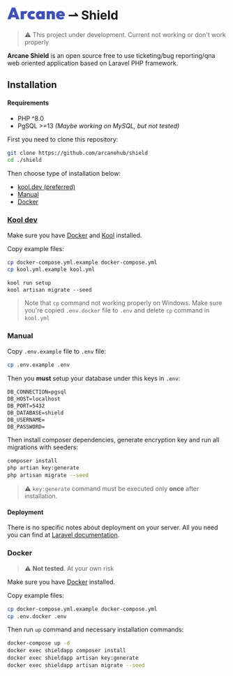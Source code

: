 # [<img src="https://raw.githubusercontent.com/arcanehub/arcanehub/24b2737ca7acbccb6e314ae02cb95b99ba9c667f/images/logo_colored.svg" height="28" />](https://github.com/arcanehub/arcanehub) ⇀ Shield

> :warning: This project under development.
> Current not working or don't work properly

**Arcane Shield** is an open source free to use ticketing/bug reporting/qna web oriented application based on Laravel PHP framework.

## Installation

#### Requirements

- PHP ^8.0
- PgSQL >=13 _(Maybe working on MySQL, but not tested)_

First you need to clone this repository:

```bash
git clone https://github.com/arcanehub/shield
cd ./shield
```

Then choose type of installation below:

- [kool.dev (preferred)](#kool-dev)
- [Manual](#manual)
- [Docker](#docker)

### [Kool dev](https://kool.dev)

Make sure you have [Docker](https://www.docker.com) and [Kool](https://kool.dev) installed.

Copy example files:
```bash
cp docker-compose.yml.example docker-compose.yml
cp kool.yml.example kool.yml
```

```
kool run setup
kool artisan migrate --seed
```

> Note that `cp` command not working properly on Windows.
> Make sure you're copied `.env.docker` file to `.env` and
> delete `cp` command in `kool.yml`

### Manual

Copy `.env.example` file to `.env` file:

```bash
cp .env.example .env
```

Then you **must** setup your database under this keys in `.env`:
```dotenv
DB_CONNECTION=pgsql
DB_HOST=localhost
DB_PORT=5432
DB_DATABASE=shield
DB_USERNAME=
DB_PASSWORD=
```

Then install composer dependencies, generate encryption key and run all migrations with seeders:
```bash
composer install
php artian key:generate
php artisan migrate --seed
```

> :warning: `key:generate` command must be executed only **once** after installation.

#### Deployment
There is no specific notes about deployment on your server.
All you need you can find at [Laravel documentation](https://laravel.com/docs/8.x/deployment).


### Docker
> :warning: **Not tested**. At your own risk

Make sure you have [Docker](https://www.docker.com) installed.

Copy example files:
```bash
cp docker-compose.yml.example docker-compose.yml
cp .env.docker .env
```

Then run `up` command and necessary installation commands:
```bash
docker-compose up -d
docker exec shieldapp composer install
docker exec shieldapp artisan key:generate
docker exec shieldapp artisan migrate --seed
```
